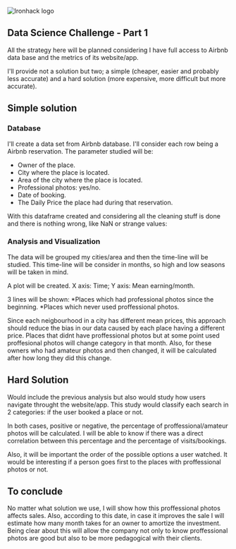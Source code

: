 ![Ironhack logo](https://i.imgur.com/1QgrNNw.png)


##  Data Science Challenge - Part 1

All the strategy here will be planned considering I have full access to Airbnb data base and the metrics of its website/app.

I'll provide not a solution but two; a simple (cheaper, easier and probably less accurate) and a hard solution (more expensive, more difficult but more accurate).

## Simple solution

### Database

I'll create a data set from Airbnb database. I'll consider each row being a Airbnb reservation.
The parameter studied will be:

- Owner of the place.
- City where the place is located.
- Area of the city where the place is located.
- Professional photos: yes/no.
- Date of booking.
- The Daily Price the place had during that reservation.

With this dataframe created and considering all the cleaning stuff is done and there is nothing wrong, like NaN or strange values:

### Analysis and Visualization

The data will be grouped my cities/area and then the time-line will be studied.
This time-line will be consider in months, so high and low seasons will be taken in mind.

A plot will be created. X axis: Time; Y axis: Mean earning/month.

3 lines will be shown:
*Places which had professional photos since the beginning.
*Places which never used proffessional photos.

Since each neigbourhood in a city has different mean prices, this approach should reduce the bias in our data caused by each place having a different price. Places that didnt have proffessional photos but at some point used proffesional photos will change category in that month. Also, for these owners who had amateur photos and then changed, it will be calculated after how long they did this change.


## Hard Solution

Would include the previous analysis but also would study how users navigate throught the website/app.
This study would classify each search in 2 categories: if the user booked a place or not.

In both cases, positive or negative, the percentage of proffessional/amateur photos will be calculated.
I will be able to know if there was a direct correlation between this percentage and the percentage of visits/bookings.

Also, it will be important the order of the possible options a user watched. It would be interesting if a person goes first to the places with proffessional photos or not.

## To conclude

No matter what solution we use, I will show how this proffessional photos affects sales. Also, according to this date, in case it improves the sale I will estimate how many month takes for an owner to amortize the investment. Being clear about this will allow the company not only to know proffessional photos are good but also to be more pedagogical with their clients.











